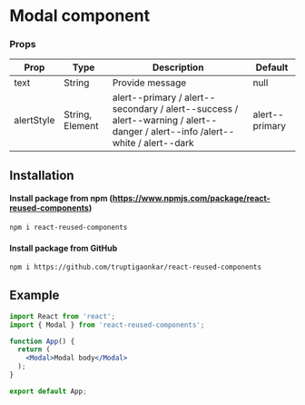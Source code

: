 # Modal component

### Props

| Prop       | Type            | Description                                                                                                                   | Default        |
| ---------- | --------------- | ----------------------------------------------------------------------------------------------------------------------------- | -------------- |
| text       | String          | Provide message                                                                                                               | null           |
| alertStyle | String, Element | alert--primary / alert--secondary / alert--success / alert--warning / alert--danger / alert--info /alert--white / alert--dark | alert--primary |

## Installation

#### Install package from npm (https://www.npmjs.com/package/react-reused-components)

```sh
npm i react-reused-components
```

#### Install package from GitHub

```sh
npm i https://github.com/truptigaonkar/react-reused-components
```

## Example

```jsx
import React from 'react';
import { Modal } from 'react-reused-components';

function App() {
  return (
    <Modal>Modal body</Modal>
  );
}

export default App;
```
